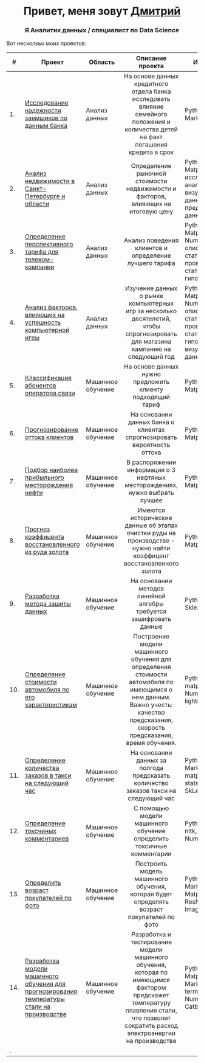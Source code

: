 <h1 align="center">Привет, меня зовут <a href="https://github.com/DemDim10" target="_blank">Дмитрий</a> 
<h3 align="center">Я Аналитик данных / специалист по Data Science</h3>
    
Вот несколкьо моих проектов:
    
|  #| Проект        |Область|Описание проекта          | Инструменты |
|---|---------------|-------|:-----------------------:|-------------| 
| 1.|<a href="https://github.com/DemDim10/Portfolio/tree/main/credit_debt_project" target="_blank"> Исследование надежности заемщиков по данным банка|Анализ данных|На основе данных кредитного отдела банка исследовать влияние семейного положения и количества детей на факт погашения кредита в срок|Python, Pandas, Markdown|     
| 2.| <a href="https://github.com/DemDim10/Portfolio/tree/main/realestate_project" target="_blank"> Анализ недвижимости в Санкт-Петербурге и области|Анализ данных| Определение рыночной стоимости недвижимости и факторов, влияющих на итоговую цену|Python, Pandas, Matplotlib, исследовательский анализ данных, визуализация данных, предобработка данных|    
| 3.| <a href="https://github.com/DemDim10/Portfolio/tree/main/megaline_project" target="_blank"> Определение перспективного тарифа для телеком-компании|Анализ данных|Анализ поведения клиентов и определение лучшего тарифа|Python, Pandas, Matplotlib, Seaborn, NumPy, SciPy, описательная статистика, проверка статистических гипотез|
| 4.| <a href="https://github.com/DemDim10/Portfolio/tree/main/games_project" target="_blank"> Анализ факторов, влияющих на успешность компьютерной игры|Анализ данных|Изучение данных о рынке компьютерных игр за несколько десятелетий, чтобы спрогнозировать для магазина кампанию на следующий год|Python, Pandas, Matplotlib, Seaborn, NumPy, SciPy, описательная статистика, проверка статистических гипотез, визуализация данных|
| 5.|<a href="https://github.com/DemDim10/Portfolio/tree/main/megaline_model_project" target="_blank"> Классификация абонентов оператора связи|Машинное обучение|На основе данных нужно предложить клиенту подходящий тариф|Python, Pandas, Matplotlib, Sklearn| 
| 6.|<a href="https://github.com/DemDim10/Portfolio/tree/main/client_churn_model" target="_blank"> Прогнозирование оттока клиентов|Машинное обучение|На основании данных банка о клиентах спрогнозировать вероятность оттока|Python, Pandas, Matplotlib, Sklearn| 
| 7.|<a href="https://github.com/DemDim10/Portfolio/tree/main/oil_project" target="_blank"> Подбор наиболее прибыльного месторождения нефти|Машинное обучение|В распоряжении информация о 3 нефтяных месторождениях, нужно выбрать лучшее|Python, Pandas, Matplotlib, Sklearn|
| 8.|<a href="https://github.com/DemDim10/Portfolio/tree/main/gold_recovery_project" target="_blank"> Прогноз коэффицента восстановленного из руда золота|Машинное обучение|Имеются исторические данные об этапах очистки руды на производстве - нужно найти коэффицент восстановленного золота|Python, Pandas, Matplotlib, Sklearn| 
| 9.|<a href="https://github.com/DemDim10/Portfolio/tree/main/insurance_project" target="_blank"> Разработка метода защиты данных|Машинное обучение|На основании методов линейной алгебры требуется зашифровать данные|Python, NumPy, Sklearn| 
| 10.|<a href="https://github.com/DemDim10/Portfolio/tree/main/Car_cost_project" target="_blank"> Определение стоимости автомобиля по его характеристикам|Машинное обучение| Построение модели машинного обучения для определения стоимости автомобиля по имеющимся о нем данным. Важно учесть: качество предсказания, скорость предсказания, время обучения.|Python, Pandas, matplotlib, seaborn, NumPy, SkLearn, lightgbm, Catboost|       
| 11.|<a href="https://github.com/DemDim10/Portfolio/tree/main/taxi_prediction_project" target="_blank"> Определение количества заказов в такси на следующий час|Машинное обучение|На основании данных за полгода предсказать количество заказов такси на следующий час|Python, Pandas, Markdown, NumPy, matplotlib, seaborn, statsmodels, SkLearn| 
| 12.|<a href="https://github.com/DemDim10/Portfolio/tree/main/wiki_project" target="_blank"> Определение токсчиных комментариев|Машинное обучение|С помощью модели машинного обучение определить токсичные комментарии|Python, Pandas, re, nltk, pymystem3, NumPy, SkLearn| 
| 13.|<a href="https://github.com/DemDim10/Portfolio/tree/main/cv_regression_project" target="_blank"> Определить возраст покупателей по фото|Машинное обучение|Построить модель машинного обучения, которая будет определять возраст покупателей по фото|Python, Pandas, Markdown, Keras, Matplotlib, Seaborn, ResNet50, ImageDataGenerator|         
| 14.|<a href="https://github.com/DemDim10/Portfolio/tree/main/steel_project" target="_blank">  Разработка модели машинного обучения для прогнозирования температуры стали на производстве|Машинное обучение|Разработка и тестирование модели машинного обучения, которая по имеющимся фактором предскажет температуру плавления стали, что позволит сократить расход электроэнергии на производстве| Python, Pandas, Matplotlib, Markdown, termcolor, seaborn, NumPy, SkLearn, Catboost|      
|  .|<a href="" target="_blank">|||
